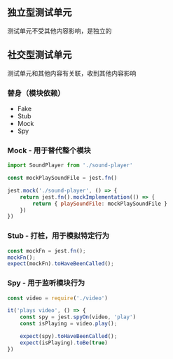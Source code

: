 
## 独立型测试单元
测试单元不受其他内容影响，是独立的

## 社交型测试单元 
测试单元和其他内容有关联，收到其他内容影响

### 替身（模块依赖）
- Fake
- Stub
- Mock
- Spy


### Mock - 用于替代整个模块
```js
import SoundPlayer from './sound-player'

const mockPlaySoundFile = jest.fn()

jest.mock('./sound-player', () => {
    return jest.fn().mockImplementation(() => {
        return { playSoundFile: mockPlaySoundFile }
    })
})
```

### Stub - 打桩，用于模拟特定行为
```js
const mockFn = jest.fn();
mockFn();
expect(mockFn).toHaveBeenCalled();
```

### Spy - 用于监听模块行为
```js
const video = require('./video')

it('plays video', () => {
    const spy = jest.spyOn(video, 'play')
    const isPlaying = video.play();

    expect(spy).toHaveBeenCalled();
    expect(isPlaying).toBe(true)
})
```